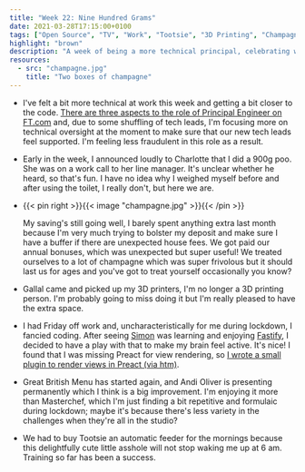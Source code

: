 ```yaml
---
title: "Week 22: Nine Hundred Grams"
date: 2021-03-28T17:15:00+0100
tags: ["Open Source", "TV", "Work", "Tootsie", "3D Printing", "Champagne", "Mistakes", "Great British Menu"]
highlight: "brown"
description: "A week of being a more technical principal, celebrating with champagne, learning something new, and oversharing."
resources:
  - src: "champagne.jpg"
    title: "Two boxes of champagne"
---
```


  * I've felt a bit more technical at work this week and getting a bit closer to the code. [There are three aspects to the role of Principal Engineer on FT.com](https://www.annashipman.co.uk/jfdi/delegating-to-a-team.html#colour-coding-types-of-work) and, due to some shuffling of tech leads, I'm focusing more on technical oversight at the moment to make sure that our new tech leads feel supported. I'm feeling less fraudulent in this role as a result.

  * Early in the week, I announced loudly to Charlotte that I did a 900g poo. She was on a work call to her line manager. It's unclear whether he heard, so that's fun. I have no idea why I weighed myself before and after using the toilet, I really don't, but here we are.

  * {{< pin right >}}{{< image "champagne.jpg" >}}{{< /pin >}}
  
    My saving's still going well, I barely spent anything extra last month because I'm very much trying to bolster my deposit and make sure I have a buffer if there are unexpected house fees. We got paid our annual bonuses, which was unexpected but super useful! We treated ourselves to a lot of champagne which was super frivolous but it should last us for ages and you've got to treat yourself occasionally you know?

  * Gallal came and picked up my 3D printers, I'm no longer a 3D printing person. I'm probably going to miss doing it but I'm really pleased to have the extra space.

  * I had Friday off work and, uncharacteristically for me during lockdown, I fancied coding. After seeing [Simon](https://twitter.com/simonplend) was learning and enjoying [Fastify](https://www.fastify.io/), I decided to have a play with that to make my brain feel active. It's nice! I found that I was missing Preact for view rendering, so [I wrote a small plugin to render views in Preact (via htm)](https://github.com/rowanmanning/fastify-htm-preact-views#readme).

  * Great British Menu has started again, and Andi Oliver is presenting permanently which I think is a big improvement. I'm enjoying it more than Masterchef, which I'm just finding a bit repetitive and formulaic during lockdown; maybe it's because there's less variety in the challenges when they're all in the studio?

  * We had to buy Tootsie an automatic feeder for the mornings because this delightfully cute little asshole will not stop waking me up at 6 am. Training so far has been a success.

